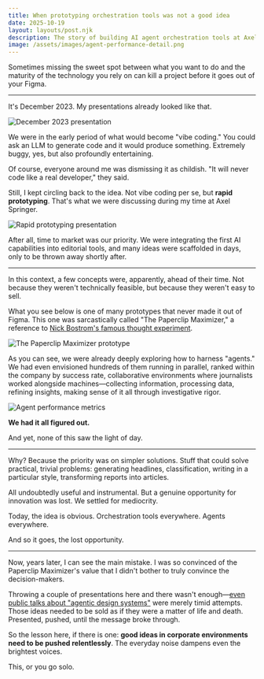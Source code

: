 ```yaml
---
title: When prototyping orchestration tools was not a good idea
date: 2025-10-19
layout: layouts/post.njk
description: The story of building AI agent orchestration tools at Axel Springer in 2023, before the market was ready. A lesson in timing, technology maturity, and the importance of relentlessly pushing good ideas in corporate environments.
image: /assets/images/agent-performance-detail.png
---
```

Sometimes missing the sweet spot between what you want to do and the maturity of the technology you rely on can kill a project before it goes out of your Figma.

---

It's December 2023. My presentations already looked like that.

![December 2023 presentation](/assets/images/dec-2023-presentation.png)

We were in the early period of what would become "vibe coding." You could ask an LLM to generate code and it would produce something. Extremely buggy, yes, but also profoundly entertaining.

Of course, everyone around me was dismissing it as childish. "It will never code like a real developer," they said.

Still, I kept circling back to the idea. Not vibe coding per se, but **rapid prototyping**. That's what we were discussing during my time at Axel Springer.

![Rapid prototyping presentation](/assets/images/rapid-prototyping-slide.png)

After all, time to market was our priority. We were integrating the first AI capabilities into editorial tools, and many ideas were scaffolded in days, only to be thrown away shortly after.

---

In this context, a few concepts were, apparently, ahead of their time. Not because they weren't technically feasible, but because they weren't easy to sell.

What you see below is one of many prototypes that never made it out of Figma. This one was sarcastically called "The Paperclip Maximizer," a reference to [Nick Bostrom's famous thought experiment](https://www.lesswrong.com/w/squiggle-maximizer-formerly-paperclip-maximizer#Similar_thought_experiments).

![The Paperclip Maximizer prototype](/assets/images/paperclip-maximizer-dashboard.png)

As you can see, we were already deeply exploring how to harness "agents." We had even envisioned hundreds of them running in parallel, ranked within the company by success rate, collaborative environments where journalists worked alongside machines—collecting information, processing data, refining insights, making sense of it all through investigative rigor.

![Agent performance metrics](/assets/images/agent-performance-detail.png)

**We had it all figured out.**

And yet, none of this saw the light of day.

---

Why? Because the priority was on simpler solutions. Stuff that could solve practical, trivial problems: generating headlines, classification, writing in a particular style, transforming reports into articles.

All undoubtedly useful and instrumental. But a genuine opportunity for innovation was lost. We settled for mediocrity.

Today, the idea is obvious. Orchestration tools everywhere. Agents everywhere.

And so it goes, the lost opportunity.

---

Now, years later, I can see the main mistake. I was so convinced of the Paperclip Maximizer's value that I didn't bother to truly convince the decision-makers.

Throwing a couple of presentations here and there wasn't enough—[even public talks about "agentic design systems"](https://www.linkedin.com/posts/giuseppeminnella_mediaandtechcon-ai-design-activity-7083819276637229056-OQtl) were merely timid attempts. Those ideas needed to be sold as if they were a matter of life and death. Presented, pushed, until the message broke through.

So the lesson here, if there is one: **good ideas in corporate environments need to be pushed relentlessly**. The everyday noise dampens even the brightest voices.

This, or you go solo.
